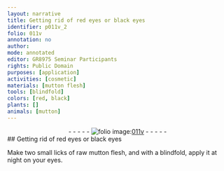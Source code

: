 ```yaml
---
layout: narrative
title: Getting rid of red eyes or black eyes
identifier: p011v_2
folio: 011v
annotation: no
author:
mode: annotated
editor: GR8975 Seminar Participants
rights: Public Domain
purposes: [application]
activities: [cosmetic]
materials: [mutton flesh]
tools: [blindfold]
colors: [red, black]
plants: []
animals: [mutton]
---
```


 <div class="folio" align="center">- - - - - <a href="http://gallica.bnf.fr/ark:/12148/btv1b10500001g/f28.image" target="_blank"><img src="https://cu-mkp.github.io/GR8975-edition/assets/photo-icon.png" alt="folio image: " style="display:inline-block; margin-bottom:-3px;"/>011v</a> - - - - - </div> 
## Getting rid of <span class="color">red</span> eyes or <span class="color">black</span> eyes

 
 <span class="activity"></span>  Make two small <span class="unit">licks</span> of <span class="material_format">raw <span class="material"><span class="animal">mutton</span> flesh</span></span>, and with a <span class="tool">blindfold</span>, apply it at night on your eyes.
 